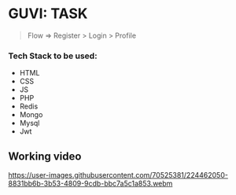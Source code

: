 # GUVI: TASK
> Flow => Register > Login > Profile

### Tech Stack to be used:
- HTML
- CSS
- JS
- PHP
- Redis
- Mongo
- Mysql
- Jwt

## Working video
https://user-images.githubusercontent.com/70525381/224462050-8831bb6b-3b53-4809-9cdb-bbc7a5c1a853.webm
